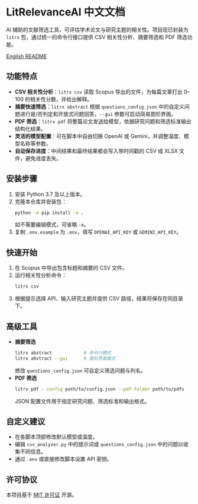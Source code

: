 # LitRelevanceAI 中文文档

AI 辅助的文献筛选工具，可评估学术论文与研究主题的相关性。项目现已封装为 `litrx` 包，通过统一的命令行接口提供 CSV 相关性分析、摘要筛选和 PDF 筛选功能。

[English README](README.md)

## 功能特点

- **CSV 相关性分析**：`litrx csv` 读取 Scopus 导出的文件，为每篇文章打出 0–100 的相关性分数，并给出解释。
- **摘要快速筛选**：`litrx abstract` 根据 `questions_config.json` 中的自定义问题进行是/否判定和开放式问题回答，`--gui` 参数可启动简易图形界面。
- **PDF 筛选**：`litrx pdf` 将整篇论文发送给模型，依据研究问题和筛选标准输出结构化结果。
- **灵活的模型配置**：可在脚本中自由切换 OpenAI 或 Gemini，并调整温度、模型名称等参数。
- **自动保存进度**：中间结果和最终结果都会写入带时间戳的 CSV 或 XLSX 文件，避免进度丢失。

## 安装步骤

1. 安装 Python 3.7 及以上版本。
2. 克隆本仓库并安装包：
   ```bash
   python -m pip install -e .
   ```
   如不需要编辑模式，可省略 `-e`。
3. 复制 `.env.example` 为 `.env`，填写 `OPENAI_API_KEY` 或 `GEMINI_API_KEY`。

## 快速开始

1. 在 Scopus 中导出包含标题和摘要的 CSV 文件。
2. 运行相关性分析命令：
   ```bash
   litrx csv
   ```
3. 根据提示选择 API、输入研究主题并提供 CSV 路径，结果将保存在同目录下。

## 高级工具

- **摘要筛选**
  ```bash
  litrx abstract            # 命令行模式
  litrx abstract --gui      # 图形界面模式
  ```
  修改 `questions_config.json` 可自定义筛选问题与列名。
- **PDF 筛选**
  ```bash
  litrx pdf --config path/to/config.json --pdf-folder path/to/pdfs
  ```
  JSON 配置文件用于指定研究问题、筛选标准和输出格式。

## 自定义建议

- 在各脚本顶部修改默认模型或温度。
- 编辑 `csv_analyzer.py` 中的提示词或 `questions_config.json` 中的问题以收集不同信息。
- 通过 `.env` 或直接修改脚本设置 API 密钥。

## 许可协议

本项目基于 [MIT 许可证](LICENSE) 开源。
